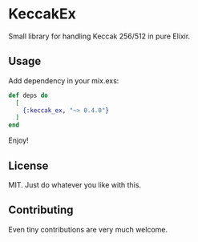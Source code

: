 # KeccakEx

Small library for handling Keccak 256/512 in pure Elixir.

## Usage

Add dependency in your mix.exs:

```elixir
def deps do
  [
    {:keccak_ex, "~> 0.4.0"}
  ]
end
```

Enjoy!

## License

MIT. Just do whatever you like with this.

## Contributing

Even tiny contributions are very much welcome.